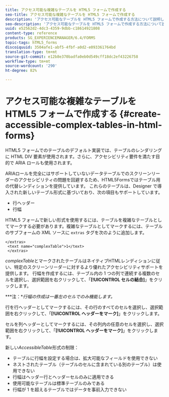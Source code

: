 ```yaml
---
title: アクセス可能な複雑なテーブルを HTML5 フォームで作成する
seo-title: アクセス可能な複雑なテーブルを HTML5 フォームで作成する
description: 'アクセス可能なテーブルを HTML5 フォームで作成する方法について説明します。 '
seo-description: 'アクセス可能なテーブルを HTML5 フォームで作成する方法について説明します。 '
uuid: e52562d2-4dc3-4359-9dbb-c18614921808
content-type: reference
products: SG_EXPERIENCEMANAGER/6.4/FORMS
topic-tags: hTML5_forms
discoiquuid: 3504afe1-abf5-4fbf-a0d2-e093361764bd
translation-type: tm+mt
source-git-commit: e12b8e370badfa0eb0d549cff18dc2ef43226758
workflow-type: tm+mt
source-wordcount: '290'
ht-degree: 82%

---
```



# アクセス可能な複雑なテーブルを HTML5 フォームで作成する {#create-accessible-complex-tables-in-html-forms}

HTML5 フォームでのテーブルのデフォルト実装では、テーブルのレンダリングに HTML DIV 要素が使用されます。さらに、アクセシビリティ要件を満たす目的で ARIA ロールも使用されます。

ARIAロールを完全にはサポートしていないデータテーブルでのスクリーンリーダーのアクセシビリティの問題を回避するため、HTML5Formsではテーブル用の代替レンディションを提供しています。 これらのテーブルは、Designer で導入された新しいテーブル形式に基づいており、次の項目もサポートしています。

* 行ヘッダー
* 行幅

HTML5 フォームで新しい形式を使用するには、テーブルを複雑なテーブルとしてマークする必要があります。複雑なテーブルとしてマークするには、テーブルのサブフォームの XML ソースに `extras` タグを次のように追加します。

```
</extras>
 <text name="complexTable">1</text>
 </extras>
```

*complexTable*&#x200B;とマークされたテーブルはネイティブHTMLレンディションに従い、特定のスクリーンリーダーに対するより優れたアクセシビリティサポートを提供します。  行幅を作成するには、テーブル内の 1 つの列で連続する複数のセルを選択し、選択範囲を右クリックして、「**[!UICONTROL セルの結合]**」をクリックします。

***注：**行幅の作成は一番左のセルでのみ機能します。*

行を行ヘッダーとしてマークするには、その行のすべてのセルを選択し、選択範囲を右クリックして、「**[!UICONTROL ヘッダーをマーク]**」をクリックします。

セルを列ヘッダーとしてマークするには、その列内の任意のセルを選択し、選択範囲を右クリックして、「**[!UICONTROL ヘッダーをマーク]**」をクリックします。

新しい&#x200B;*AccessibleTable*&#x200B;形式の制限：

* テーブルに行幅を設定する場合は、拡大可能なフィールドを使用できない
* ネストされたテーブル（テーブルのセルに含まれている別のテーブル）は使用できない
* 行幅はヘッダー行とヘッダーセルのみに適用できる
* 使用可能なテーブルは標準テーブルのみである
* 行幅が 1 を超えるテーブルではデータを事前入力できない

